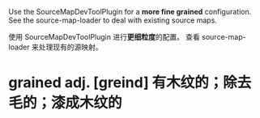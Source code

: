 Use the SourceMapDevToolPlugin for a **more fine grained** configuration. See the source-map-loader to deal with existing source maps.

使用 SourceMapDevToolPlugin 进行**更细粒度**的配置。 查看 source-map-loader 来处理现有的源映射。

# grained adj. [ɡreind] 有木纹的；除去毛的；漆成木纹的

